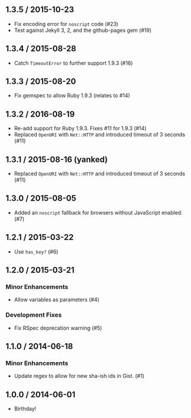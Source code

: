 ## 1.3.5 / 2015-10-23

  * Fix encoding error for `noscript` code (#23)
  * Test against Jekyll 3, 2, and the github-pages gem (#19)

## 1.3.4 / 2015-08-28

  * Catch `TimeoutError` to further support 1.9.3 (#16)

## 1.3.3 / 2015-08-20

  * Fix gemspec to allow Ruby 1.9.3 (relates to #14)

## 1.3.2 / 2016-08-19

  * Re-add support for Ruby 1.9.3. Fixes #11 for 1.9.3 (#14)
  * Replaced `OpenURI` with `Net::HTTP` and introduced timeout of 3 seconds (#11)

## 1.3.1 / 2015-08-16 (yanked)

  * Replaced `OpenURI` with `Net::HTTP` and introduced timeout of 3 seconds (#11)

## 1.3.0 / 2015-08-05

  * Added an `noscript` fallback for browsers without JavaScript enabled. (#7)

## 1.2.1 / 2015-03-22

  * Use `has_key?` (#6)

## 1.2.0 / 2015-03-21

### Minor Enhancements

  * Allow variables as parameters (#4)

### Development Fixes

  * Fix RSpec deprecation warning (#5)

## 1.1.0 / 2014-06-18

### Minor Enhancements

  * Update regex to allow for new sha-ish ids in Gist. (#1)

## 1.0.0 / 2014-06-01

  * Birthday!
